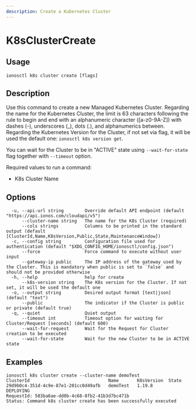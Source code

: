 ```yaml
---
description: Create a Kubernetes Cluster
---
```


# K8sClusterCreate

## Usage

```text
ionosctl k8s cluster create [flags]
```

## Description

Use this command to create a new Managed Kubernetes Cluster. Regarding the name for the Kubernetes Cluster, the limit is 63 characters following the rule to begin and end with an alphanumeric character ([a-z0-9A-Z]) with dashes (-), underscores (_), dots (.), and alphanumerics between. Regarding the Kubernetes Version for the Cluster, if not set via flag, it will be used the default one: `ionosctl k8s version get`.

You can wait for the Cluster to be in "ACTIVE" state using `--wait-for-state` flag together with `--timeout` option.

Required values to run a command:

* K8s Cluster Name

## Options

```text
  -u, --api-url string        Override default API endpoint (default "https://api.ionos.com/cloudapi/v5")
      --cluster-name string   The name for the K8s Cluster (required)
      --cols strings          Columns to be printed in the standard output (default [ClusterId,Name,K8sVersion,Public,State,MaintenanceWindow])
  -c, --config string         Configuration file used for authentication (default "$XDG_CONFIG_HOME/ionosctl/config.json")
      --force                 Force command to execute without user input
      --gateway-ip public     The IP address of the gateway used by the Cluster. This is mandatory when public is set to `false` and should not be provided otherwise
  -h, --help                  help for create
      --k8s-version string    The K8s version for the Cluster. If not set, it will be used the default one
  -o, --output string         Desired output format [text|json] (default "text")
      --public                The indicator if the Cluster is public or private (default true)
  -q, --quiet                 Quiet output
      --timeout int           Timeout option for waiting for Cluster/Request [seconds] (default 600)
      --wait-for-request      Wait for the Request for Cluster creation to be executed
      --wait-for-state        Wait for the new Cluster to be in ACTIVE state
```

## Examples

```text
ionosctl k8s cluster create --cluster-name demoTest
ClusterId                              Name       K8sVersion  State
29d9b0c4-351d-4c9e-87e1-201cc0d49afb   demoTest   1.19.8      DEPLOYING
RequestId: 583ba6ae-dd0b-4c68-8fb2-41b3d7bc471b
Status: Command k8s cluster create has been successfully executed
```


